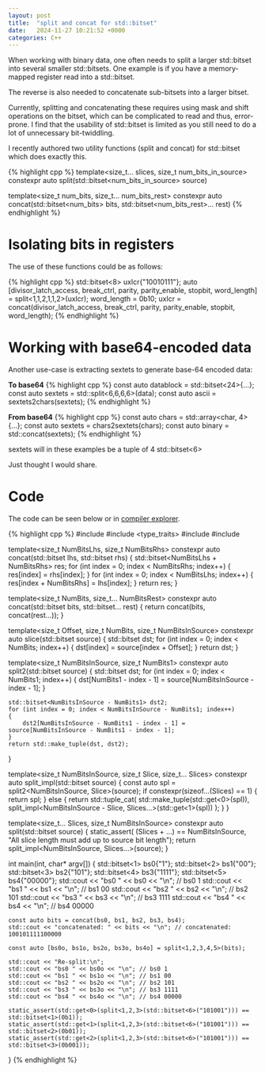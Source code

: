 ```yaml
---
layout: post
title:  "split and concat for std::bitset"
date:   2024-11-27 10:21:52 +0000
categories: C++
---
```


When working with binary data, one often needs to split a larger
std::bitset into several smaller std::bitsets. One example is if you
have a memory-mapped register read into a std::bitset.

The reverse is also needed to concatenate sub-bitsets into a larger bitset.

Currently, splitting and concatenating these requires using mask and
shift operations on the bitset, which can be complicated to read and
thus, error-prone. I find that the usability of std::bitset is limited
as you still need to do a lot of unnecessary bit-twiddling.

I recently authored two utility functions (split and concat) for
std::bitset which does exactly this.

{% highlight cpp %}
template<size_t... slices, size_t num_bits_in_source>
constexpr auto split(std::bitset<num_bits_in_source> source)

template<size_t num_bits, size_t... num_bits_rest>
constexpr auto concat(std::bitset<num_bits> bits,
std::bitset<num_bits_rest>... rest)
{% endhighlight %}

# Isolating bits in registers

The use of these functions could be as follows:

{% highlight cpp %}
  std::bitset<8> uxlcr{"10010111"};
  auto [divisor_latch_access, break_ctrl, parity, parity_enable,
stopbit, word_length] = split<1,1,2,1,1,2>(uxlcr);
  word_length = 0b10;
  uxlcr = concat(divisor_latch_access, break_ctrl, parity,
parity_enable, stopbit, word_length);
{% endhighlight %}

# Working with base64-encoded data

Another use-case is extracting sextets to generate base-64 encoded data:

**To base64**
{% highlight cpp %}
const auto datablock = std::bitset<24>{...};
const auto sextets = std::split<6,6,6,6>(data);
const auto ascii = sextets2chars(sextets);
{% endhighlight %}

**From base64**
{% highlight cpp %}
const auto chars = std::array<char, 4>{...};
const auto sextets = chars2sextets(chars);
const auto binary = std::concat(sextets);
{% endhighlight %}

sextets will in these examples be a tuple of 4 std::bitset<6>

Just thought I would share.

# Code

The code can be seen below or in [compiler explorer](https://godbolt.org/z/P8PaqvnMa).

{% highlight cpp %}
#include <iostream>
#include <type_traits>
#include <utility>
#include <bitset>

template<size_t NumBitsLhs, size_t NumBitsRhs>
constexpr auto concat(std::bitset<NumBitsLhs> lhs, std::bitset<NumBitsRhs> rhs)
{
    std::bitset<NumBitsLhs + NumBitsRhs> res;
    for (int index = 0; index < NumBitsRhs; index++) {
        res[index] = rhs[index];
    }
    for (int index = 0; index < NumBitsLhs; index++) {
        res[index + NumBitsRhs] = lhs[index];
    }
    return res;
}

template<size_t NumBits, size_t... NumBitsRest>
constexpr auto concat(std::bitset<NumBits> bits, std::bitset<NumBitsRest>... rest)
{
    return concat(bits, concat(rest...));
}


template<size_t Offset, size_t NumBits, size_t NumBitsInSource>
constexpr auto slice(std::bitset<NumBitsInSource> source)
{
    std::bitset<NumBits> dst;
    for (int index = 0; index < NumBits; index++) {
        dst[index] = source[index + Offset];
    }
    return dst;
}

template<size_t NumBitsInSource, size_t NumBits1>
constexpr auto split2(std::bitset<NumBitsInSource> source)
{
    std::bitset<NumBits1> dst;
    for (int index = 0; index < NumBits1; index++) {
        dst[NumBits1 - index - 1] = source[NumBitsInSource - index - 1];
    }

    std::bitset<NumBitsInSource - NumBits1> dst2;
    for (int index = 0; index < NumBitsInSource - NumBits1; index++)
    {
        dst2[NumBitsInSource - NumBits1 - index - 1] = source[NumBitsInSource - NumBits1 - index - 1];
    }
    return std::make_tuple(dst, dst2);
}

template<size_t NumBitsInSource, size_t Slice, size_t... Slices>
constexpr auto split_impl(std::bitset<NumBitsInSource> source)
{
    const auto spl = split2<NumBitsInSource, Slice>(source);
    if constexpr(sizeof...(Slices) == 1) {
        return spl;
    } else {
        return std::tuple_cat(
            std::make_tuple(std::get<0>(spl)),
            split_impl<NumBitsInSource - Slice, Slices...>(std::get<1>(spl))
        );
    }
}

template<size_t... Slices, size_t NumBitsInSource>
constexpr auto split(std::bitset<NumBitsInSource> source)
{
    static_assert( (Slices + ...) == NumBitsInSource, "All slice length must add up to source bit length");
    return split_impl<NumBitsInSource, Slices...>(source);
}

int main(int, char* argv[])
{
    std::bitset<1> bs0{"1"};
    std::bitset<2> bs1{"00"};
    std::bitset<3> bs2{"101"};
    std::bitset<4> bs3{"1111"};
    std::bitset<5> bs4{"00000"};
    std::cout << "bs0 " << bs0 << "\n"; // bs0 1
    std::cout << "bs1 " << bs1 << "\n"; // bs1 00
    std::cout << "bs2 " << bs2 << "\n"; // bs2 101
    std::cout << "bs3 " << bs3 << "\n"; // bs3 1111
    std::cout << "bs4 " << bs4 << "\n"; // bs4 00000

    const auto bits = concat(bs0, bs1, bs2, bs3, bs4);
    std::cout << "concatenated: " << bits << "\n"; // concatenated: 100101111100000

    const auto [bs0o, bs1o, bs2o, bs3o, bs4o] = split<1,2,3,4,5>(bits);

    std::cout << "Re-split:\n";
    std::cout << "bs0 " << bs0o << "\n"; // bs0 1
    std::cout << "bs1 " << bs1o << "\n"; // bs1 00
    std::cout << "bs2 " << bs2o << "\n"; // bs2 101
    std::cout << "bs3 " << bs3o << "\n"; // bs3 1111
    std::cout << "bs4 " << bs4o << "\n"; // bs4 00000

    static_assert(std::get<0>(split<1,2,3>(std::bitset<6>("101001"))) == std::bitset<1>(0b1));
    static_assert(std::get<1>(split<1,2,3>(std::bitset<6>("101001"))) == std::bitset<2>(0b01));
    static_assert(std::get<2>(split<1,2,3>(std::bitset<6>("101001"))) == std::bitset<3>(0b001));
}
{% endhighlight %}
